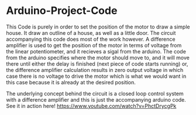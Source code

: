 # Arduino-Project-Code
This Code is purely in order to set the position of the motor to draw a simple house. It draw an outline of a house, as well as a little door.
The circuit accompanying this code does most of the work however.
A difference amplifier is used to get the position of the motor in terms of voltage from the linear potentiometer, and it recieves a sigal from the arduino.
The code from the arduino specifies where the motor should move to, and it will move there until either the delay is finished (next piece of code starts running)
or, the difference amplifier calculation results in zero output voltage in which case there is no voltage to drive the motor which is what we 
would want in this case because it is already at the desired position.

The underlying concept behind the circuit is a closed loop control system with a difference amplifier and this is just the accompanying arduino code. 
See it in action here!
https://www.youtube.com/watch?v=PhctDrycgPk
